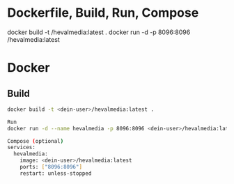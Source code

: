 # Dockerfile, Build, Run, Compose

docker build -t <dein-user>/hevalmedia:latest .
docker run -d -p 8096:8096 <dein-user>/hevalmedia:latest

# Docker

## Build

```bash
docker build -t <dein-user>/hevalmedia:latest .

Run
docker run -d --name hevalmedia -p 8096:8096 <dein-user>/hevalmedia:latest

Compose (optional)
services:
  hevalmedia:
    image: <dein-user>/hevalmedia:latest
    ports: ["8096:8096"]
    restart: unless-stopped
```
